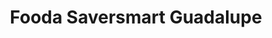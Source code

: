 ---
title: "Fooda Saversmart Guadalupe"
url: /cebu/fooda-saversmart-guadalupe/
shop: supermarket
---